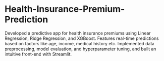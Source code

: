 # Health-Insurance-Premium-Prediction
Developed a predictive app for health insurance premiums using Linear Regression, Ridge Regression, and XGBoost. Features real-time predictions based on factors like age, income, medical history etc. Implemented data preprocessing, model evaluation, and hyperparameter tuning, and built an intuitive front-end with Streamlit.
